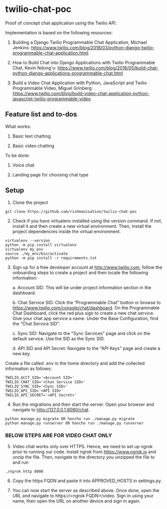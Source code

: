 # twilio-chat-poc

Proof of concept chat application using the Twilio API.

Implementation is based on the following resources:
1. Building a Django Twilio Programmable Chat Application, Michael Jenkins: https://www.twilio.com/blog/2018/03/python-django-twilio-programmable-chat-application.html.

2. How to Build Chat into Django Applications with Twilio Programmable Chat, Kevin Ndung'u: https://www.twilio.com/blog/2018/05/build-chat-python-django-applications-programmable-chat.html

3. Build a Video Chat Application with Python, JavaScript and Twilio Programmable Video, Miguel Grinberg: https://www.twilio.com/blog/build-video-chat-application-python-javascript-twilio-programmable-video

## Feature list and to-dos

What works:

1. Basic text chatting

2. Basic video chatting

To be done: 

1. Voice chat

2. Landing page for choosing chat type


## Setup

1. Clone the project

```
git clone https://github.com/rishmanisation/twilio-chat-poc
```

2. Check if you have virtualenv installed using the version command. If not, install it and then create a new virtual environment. Then, install the 
project dependencies inside the virtual environment.

```
virtualenv --version
python -m pip install virtualenv
virtualenv my_env
source ./my_env/bin/activate
python -m pip install -r requirements.txt
```

3. Sign up for a free developer account at http://www.twilio.com, follow the onboarding steps to create a project and then locate the following information:

    a. Account SID: This will be under project information section in the dashboard.

    b. Chat Service SID: Click the “Programmable Chat” button or browse to https://www.twilio.com/console/chat/dashboard. On the Programmable Chat Dashboard, click the red plus sign to create a new chat service.  Give your chat app service a name. Under the Base Configuration, find the “Chat Service SID”.

    c. Sync SID: Navigate to the "Sync Services" page and click on the default service. Use the SID as the Sync SID.

    d. API SID and API Secret: Navigate to the "API Keys" page and create a new key.

Create a file called .env in the home directory and add the collected information as follows:

```
TWILIO_ACCT_SID='<Account SID>'
TWILIO_CHAT_SID='<Chat Service SID>'
TWILIO_SYNC_SID='<Sync SID>'
TWILIO_API_SID='<API SID>'
TWILIO_API_SECRET='<API Secret>'
```

4. Run the migrations and then start the server. Open your browser and navigate to http://127.0.0.1:8080/chat.

```
python manage.py migrate OR honcho run ./manage.py migrate
python manage.py runserver OR honcho run ./manage.py runserver
```

### BELOW STEPS ARE FOR VIDEO CHAT ONLY

5. Video chat works only over HTTPS. Hence, we need to set up ngrok prior to running our code. Install ngrok from https://www.ngrok.io and unzip the file. Then, navigate to the directory you unzipped the file to and run

```
./ngrok http 8000
```

6. Copy the https FQDN and paste it into APPROVED_HOSTS in settings.py.

7. You can now start the server as described above. Once done, open the URL and navigate to https://\<ngrok FQDN>/video. Sign in using your name, then open the URL on another device and sign in again.

